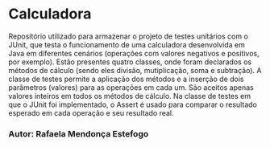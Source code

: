 <h1>Calculadora</h1>
<p>Repositório utilizado para armazenar o projeto de testes unitários com o JUnit, que testa o funcionamento de uma calculadora desenvolvida em Java em diferentes cenários (operações com valores negativos e positivos, por exemplo). Estão presentes quatro classes, onde foram declarados os métodos de cálculo (sendo eles divisão, mutiplicação, soma e subtração). A classe de testes permite a aplicação dos métodos e a inserção de dois parâmetros (valores) para as operações em cada um. São aceitos apenas valores inteiros em todos os métodos de cálculo. Na classe de testes em que o JUnit foi implementado, o Assert é usado para comparar o resultado esperado em cada operação e seu resultado real.</p>

<h3>Autor: Rafaela Mendonça Estefogo</h3>
